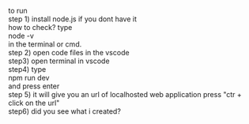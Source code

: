 to run                                                                                                                                                             
step 1) install node.js if you dont have it                                                                                                                                                                           
how to check?   type                                                                                                                                                                                      
                        node -v                                                                                                                                                                     
                   in the terminal or cmd.                                                                                                                                                             
step 2) open code files in the vscode                                                                                                                                                                             
step3) open terminal in vscode                                                                                                                                                                        
step4) type                                                                                                                                                                                            
           npm run dev                                                                                                                                                                                      
          and press enter                                                                                                                                                                            
step 5) it will give you an url of localhosted  web application press "ctr + click on the url"                                                                                                             
step6) did you see what i created?                                                                                                                                                                                    
